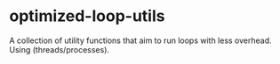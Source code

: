 # optimized-loop-utils
A collection of utility functions that aim to run loops with less overhead. Using (threads/processes).
